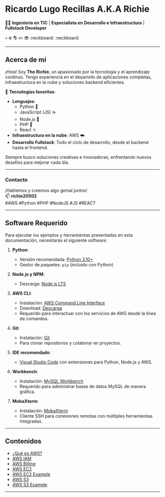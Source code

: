 # Ricardo Lugo Recillas A.K.A Richie

👨‍💻 **Ingeniería en TIC** | **Especialista en Desarrollo e Infraestructura** | **Fullstack Developer**  

💀 ❄️ 🌎 ✏️ 😎 :neckbeard: :neckbeard:

---

## Acerca de mí  
¡Hola! Soy **The Richie**, un apasionado por la tecnología y el aprendizaje continuo. Tengo experiencia en el desarrollo de aplicaciones completas, infraestructura en la nube y soluciones backend eficientes.  

🚀 **Tecnologías favoritas**:  
- **Lenguajes**: 
  - Python 🐍  
  - JavaScript (JS) ☕️  
  - Node.js 🚀  
  - PHP 🐘  
  - React ⚛️  
- **Infraestructura en la nube**: AWS ☁️  
- **Desarrollo Fullstack**: Todo el ciclo de desarrollo, desde el backend hasta el frontend.  

Siempre busco soluciones creativas e innovadoras, enfrentando nuevos desafíos para mejorar cada día.  

---

### Contacto  
¡Hablemos y creemos algo genial juntos!  
📫 **richie20502**  
#AWS #Python #PHP #NodeJS #JS #REACT  

---

## Software Requerido  
Para ejecutar los ejemplos y herramientas presentadas en esta documentación, necesitarás el siguiente software:

1. **Python**:  
   - Versión recomendada: [Python 3.10+](https://www.python.org/downloads/)  
   - Gestor de paquetes: `pip` (incluido con Python)

2. **Node.js y NPM**:  
   - Descarga: [Node.js LTS](https://nodejs.org/)  

3. **AWS CLI**:  
   - Instalación: [AWS Command Line Interface](https://aws.amazon.com/cli/)
   - Download: [Descarga](https://docs.aws.amazon.com/cli/latest/userguide/getting-started-install.html)
   - Requerido para interactuar con los servicios de AWS desde la línea de comandos.

4. **Git**:  
   - Instalación: [Git](https://git-scm.com/)  
   - Para clonar repositorios y colaborar en proyectos.

5. **IDE recomendado**:  
   - [Visual Studio Code](https://code.visualstudio.com/) con extensiones para Python, Node.js y AWS.

6. **Workbench**:  
   - Instalación: [MySQL Workbench](https://dev.mysql.com/downloads/workbench/)  
   - Requerido para administrar bases de datos MySQL de manera gráfica.

7. **MobaXterm**:  
   - Instalación: [MobaXterm](https://mobaxterm.mobatek.net/)  
   - Cliente SSH para conexiones remotas con múltiples herramientas integradas.

---

## Contenidos  
- [¿Qué es AWS?](AWS/0_AWS.md)  
- [AWS IAM](IAM/1_AWS_IAM.md)  
- [AWS Billing](BILLING/2_AWS_Billing.md)  
- [AWS EC2](EC2/3_AWS_EC2.md)  
- [AWS EC2 Example](EC2/3_AWS_EC2_Example.md)  
- [AWS S3 ](S3/AWS_S3.md)  
- [AWS S3 Example ](S3/AWS_s3_EXAMPLE.md)  

---
